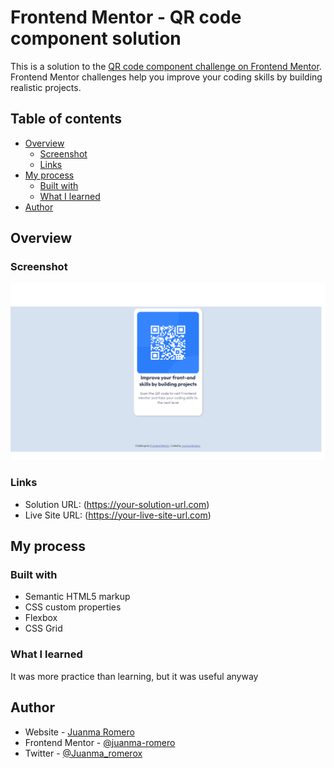 # Frontend Mentor - QR code component solution

This is a solution to the [QR code component challenge on Frontend Mentor](https://www.frontendmentor.io/challenges/qr-code-component-iux_sIO_H). Frontend Mentor challenges help you improve your coding skills by building realistic projects. 

## Table of contents

- [Overview](#overview)
  - [Screenshot](#screenshot)
  - [Links](#links)
- [My process](#my-process)
  - [Built with](#built-with)
  - [What I learned](#what-i-learned)
- [Author](#author)


## Overview

### Screenshot

![](./screenQR.png)

### Links

- Solution URL: (https://your-solution-url.com)
- Live Site URL: (https://your-live-site-url.com)


## My process

### Built with

- Semantic HTML5 markup
- CSS custom properties
- Flexbox
- CSS Grid

### What I learned

It was more practice than learning, but it was useful anyway


## Author

- Website - [Juanma Romero](https://github.com/juanma-romero)
- Frontend Mentor - [@juanma-romero](https://www.frontendmentor.io/profile/juanma-romero)
- Twitter - [@Juanma_romerox](https://www.twitter.com/Juanma_romerox)


